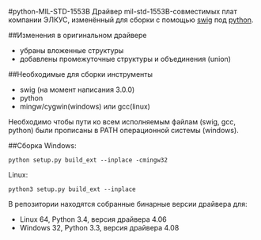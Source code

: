 #python-MIL-STD-1553B
Драйвер mil-std-1553B-совместимых плат компании ЭЛКУС, изменённый для сборки с помощью [swig](http://www.swig.org) под [python](http://www.python.org).

##Изменения в оригинальном драйвере
* убраны вложенные структуры
* добавлены промежуточные структуры и объединения (union)

##Необходимые для сборки инструменты
* swig (на момент написания 3.0.0)
* python
* mingw/cygwin(windows) или gcc(linux)

Необходимо чтобы пути ко всем исполняемым файлам (swig, gcc, python) были прописаны в PATH операционной системы (windows).

##Сборка
Windows:
```
python setup.py build_ext --inplace -cmingw32
```

Linux:
```
python3 setup.py build_ext --inplace
```

В репозитории находятся собранные бинарные версии драйвера для:
* Linux 64, Python 3.4, версия драйвера 4.06
* Windows 32, Python 3.3, версия драйвера 4.08
